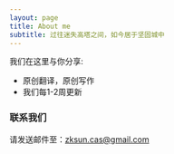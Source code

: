 ```yaml
---
layout: page
title: About me
subtitle: 过往迷失高塔之间，如今居于坚固城中
---
```


我们在这里与你分享:

- 原创翻译，原创写作
- 我们每1-2周更新



### 联系我们

请发送邮件至：zksun.cas@gmail.com
